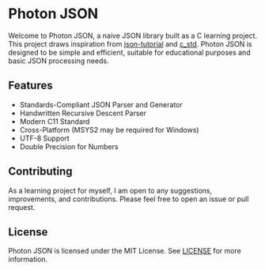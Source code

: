 # Photon JSON

Welcome to Photon JSON, a naive JSON library built as a C learning project. This project draws inspiration from [json-tutorial](https://github.com/miloyip/json-tutorial) and [c_std](https://github.com/KaisenAmin/c_std). Photon JSON is designed to be simple and efficient, suitable for educational purposes and basic JSON processing needs.

## Features

- Standards-Compliant JSON Parser and Generator
- Handwritten Recursive Descent Parser
- Modern C11 Standard
- Cross-Platform (MSYS2 may be required for Windows)
- UTF-8 Support
- Double Precision for Numbers

## Contributing

As a learning project for myself, I am open to any suggestions, improvements, and contributions. Please feel free to open an issue or pull request.

## License

Photon JSON is licensed under the MIT License. See [LICENSE](LICENSE) for more information.
